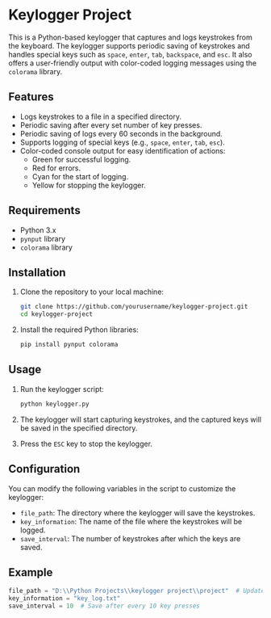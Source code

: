 # Keylogger Project

This is a Python-based keylogger that captures and logs keystrokes from the keyboard. The keylogger supports periodic saving of keystrokes and handles special keys such as `space`, `enter`, `tab`, `backspace`, and `esc`. It also offers a user-friendly output with color-coded logging messages using the `colorama` library.

## Features

- Logs keystrokes to a file in a specified directory.
- Periodic saving after every set number of key presses.
- Periodic saving of logs every 60 seconds in the background.
- Supports logging of special keys (e.g., `space`, `enter`, `tab`, `esc`).
- Color-coded console output for easy identification of actions:
  - Green for successful logging.
  - Red for errors.
  - Cyan for the start of logging.
  - Yellow for stopping the keylogger.

## Requirements

- Python 3.x
- `pynput` library
- `colorama` library

## Installation

1. Clone the repository to your local machine:

    ```bash
    git clone https://github.com/yourusername/keylogger-project.git
    cd keylogger-project
    ```

2. Install the required Python libraries:

    ```bash
    pip install pynput colorama
    ```

## Usage

1. Run the keylogger script:

    ```bash
    python keylogger.py
    ```

2. The keylogger will start capturing keystrokes, and the captured keys will be saved in the specified directory.

3. Press the `ESC` key to stop the keylogger.

## Configuration

You can modify the following variables in the script to customize the keylogger:

- `file_path`: The directory where the keylogger will save the keystrokes.
- `key_information`: The name of the file where the keystrokes will be logged.
- `save_interval`: The number of keystrokes after which the keys are saved.

## Example

```python
file_path = "D:\\Python Projects\\keylogger project\\project"  # Update with your desired directory
key_information = "key_log.txt"
save_interval = 10  # Save after every 10 key presses
